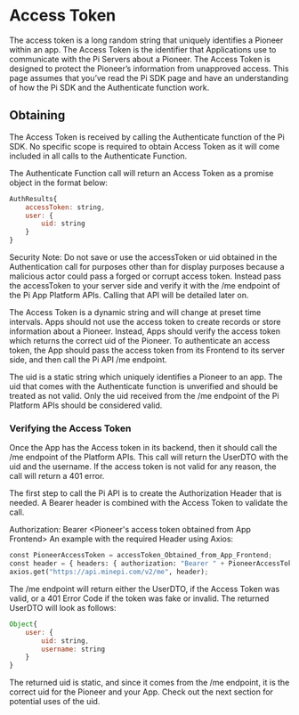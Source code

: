 # Access Token
The access token is a long random string that uniquely identifies a Pioneer within an app. The Access Token is the identifier that Applications use to communicate with the Pi Servers about a Pioneer. The Access Token is designed to protect the Pioneer’s information from unapproved access. This page assumes that you’ve read the Pi SDK page and have an understanding of how the Pi SDK and the Authenticate function work.

## Obtaining
The Access Token is received by calling the Authenticate function of the Pi SDK. No specific scope is required to obtain Access Token as it will come included in all calls to the Authenticate Function.

The Authenticate Function call will return an Access Token as a promise object in the format below:

```js
AuthResults{
    accessToken: string,
    user: {
        uid: string
    }
}
```
Security Note: Do not save or use the accessToken or uid obtained in the Authentication call for purposes other than for display purposes because a malicious actor could pass a forged or corrupt access token. Instead pass the accessToken to your server side and verify it with the /me endpoint of the Pi App Platform APIs. Calling that API will be detailed later on.

The Access Token is a dynamic string and will change at preset time intervals. Apps should not use the access token to create records or store information about a Pioneer. Instead, Apps should verify the access token which returns the correct uid of the Pioneer. To authenticate an access token, the App should pass the access token from its Frontend to its server side, and then call the Pi API /me endpoint.

The uid is a static string which uniquely identifies a Pioneer to an app. The uid that comes with the Authenticate function is unverified and should be treated as not valid. Only the uid received from the /me endpoint of the Pi Platform APIs should be considered valid.

### Verifying the Access Token
Once the App has the Access token in its backend, then it should call the /me endpoint of the Platform APIs. This call will return the UserDTO with the uid and the username. If the access token is not valid for any reason, the call will return a 401 error.

The first step to call the Pi API is to create the Authorization Header that is needed. A Bearer header is combined with the Access Token to validate the call.

Authorization: Bearer <Pioneer's access token obtained from App Frontend>
An example with the required Header using Axios:
```python
const PioneerAccessToken = accessToken_Obtained_from_App_Frontend;
const header = { headers: { authorization: "Bearer " + PioneerAccessToken }};
axios.get("https://api.minepi.com/v2/me", header);
```
The /me endpoint will return either the UserDTO, if the Access Token was valid, or a 401 Error Code if the token was fake or invalid. The returned UserDTO will look as follows:
```js
Object{
    user: {
        uid: string,
        username: string
    }
}
```
The returned uid is static, and since it comes from the /me endpoint, it is the correct uid for the Pioneer and your App. Check out the next section for potential uses of the uid.